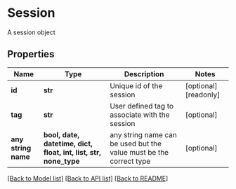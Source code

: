 # Session

A session object

## Properties
Name | Type | Description | Notes
------------ | ------------- | ------------- | -------------
**id** | **str** | Unique id of the session | [optional] [readonly] 
**tag** | **str** | User defined tag to associate with the session | [optional] 
**any string name** | **bool, date, datetime, dict, float, int, list, str, none_type** | any string name can be used but the value must be the correct type | [optional]

[[Back to Model list]](../README.md#documentation-for-models) [[Back to API list]](../README.md#documentation-for-api-endpoints) [[Back to README]](../README.md)


